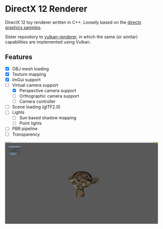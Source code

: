 # DirectX 12 Renderer

DirectX 12 toy renderer written in C++. Loosely based on the [directx graphics samples](https://github.com/microsoft/DirectX-Graphics-Samples).

Sister repository to [vulkan-renderer](https://github.com/nemjit001/vulkan-renderer), in which the same (or similar) capabilities are implemented using Vulkan.

## Features

- [X] OBJ mesh loading
- [X] Texture mapping
- [X] ImGui support
- [ ] Virtual camera support
	- [X] Perspective camera support
	- [ ] Orthographic camera support
	- [ ] Camera controller
- [ ] Scene loading (glTF2.0)
- [ ] Lights
	- [ ] Sun based shadow mapping
	- [ ] Point lights
- [ ] PBR pipeline
- [ ] Transparency

![A sample image that was rendered using DX12 renderer](render_sample.png?raw=true "Render Sample")
